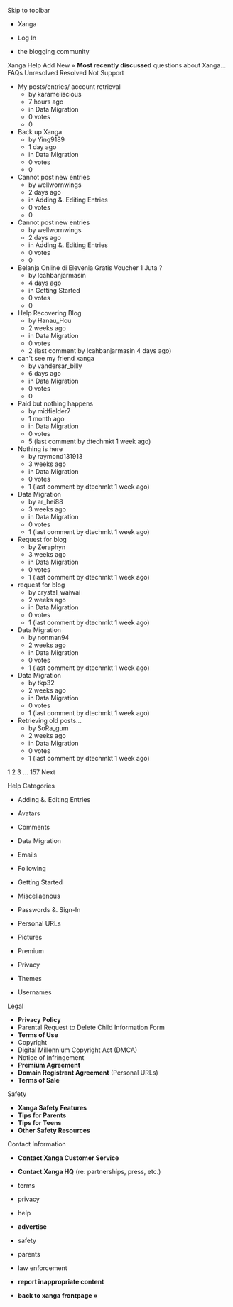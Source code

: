 Skip to toolbar

*   Xanga

*   Log In

*   the blogging community

Xanga Help Add New » **Most recently discussed** questions about Xanga… FAQs Unresolved Resolved Not Support

*   My posts/entries/ account retrieval
    *   by karameliscious
    *   7 hours ago
    *   in Data Migration
    *   0 votes
    *   0
*   Back up Xanga
    *   by Ying9189
    *   1 day ago
    *   in Data Migration
    *   0 votes
    *   0
*   Cannot post new entries
    *   by wellwornwings
    *   2 days ago
    *   in Adding &. Editing Entries
    *   0 votes
    *   0
*   Cannot post new entries
    *   by wellwornwings
    *   2 days ago
    *   in Adding &. Editing Entries
    *   0 votes
    *   0
*   Belanja Online di Elevenia Gratis Voucher 1 Juta ?
    *   by Icahbanjarmasin
    *   4 days ago
    *   in Getting Started
    *   0 votes
    *   0
*   Help Recovering Blog
    *   by Hanau\_Hou
    *   2 weeks ago
    *   in Data Migration
    *   0 votes
    *   2 (last comment by Icahbanjarmasin 4 days ago)
*   can't see my friend xanga
    *   by vandersar\_billy
    *   6 days ago
    *   in Data Migration
    *   0 votes
    *   0
*   Paid but nothing happens
    *   by midfielder7
    *   1 month ago
    *   in Data Migration
    *   0 votes
    *   5 (last comment by dtechmkt 1 week ago)
*   Nothing is here
    *   by raymond131913
    *   3 weeks ago
    *   in Data Migration
    *   0 votes
    *   1 (last comment by dtechmkt 1 week ago)
*   Data Migration
    *   by ar\_hei88
    *   3 weeks ago
    *   in Data Migration
    *   0 votes
    *   1 (last comment by dtechmkt 1 week ago)
*   Request for blog
    *   by Zeraphyn
    *   3 weeks ago
    *   in Data Migration
    *   0 votes
    *   1 (last comment by dtechmkt 1 week ago)
*   request for blog
    *   by crystal\_waiwai
    *   2 weeks ago
    *   in Data Migration
    *   0 votes
    *   1 (last comment by dtechmkt 1 week ago)
*   Data Migration
    *   by nonman94
    *   2 weeks ago
    *   in Data Migration
    *   0 votes
    *   1 (last comment by dtechmkt 1 week ago)
*   Data Migration
    *   by tkp32
    *   2 weeks ago
    *   in Data Migration
    *   0 votes
    *   1 (last comment by dtechmkt 1 week ago)
*   Retrieving old posts...
    *   by SoRa\_gum
    *   2 weeks ago
    *   in Data Migration
    *   0 votes
    *   1 (last comment by dtechmkt 1 week ago)

1 2 3 ... 157 Next

Help Categories

*   Adding &. Editing Entries
*   Avatars
*   Comments
*   Data Migration
*   Emails
*   Following
*   Getting Started
*   Miscellaenous

*   Passwords &. Sign-In
*   Personal URLs
*   Pictures
*   Premium
*   Privacy
*   Themes
*   Usernames

Legal

*   **Privacy Policy**
*   Parental Request to Delete Child Information Form
*   **Terms of Use**
*   Copyright
*   Digital Millennium Copyright Act (DMCA)
*   Notice of Infringement
*   **Premium Agreement**
*   **Domain Registrant Agreement** (Personal URLs)
*   **Terms of Sale**

Safety

*   **Xanga Safety Features**
*   **Tips for Parents**
*   **Tips for Teens**
*   **Other Safety Resources**

Contact Information

*   **Contact Xanga Customer Service**
*   **Contact Xanga HQ** (re: partnerships, press, etc.)

*   terms
*   privacy
*   help
*   **advertise**

*   safety
*   parents
*   law enforcement
*   **report inappropriate content**

*   **back to xanga frontpage »**